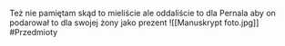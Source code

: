 Też nie pamiętam skąd to mieliście ale oddaliście to dla Pernala aby on podarował to dla swojej żony jako prezent
![[Manuskrypt foto.jpg]]
#Przedmioty 